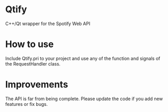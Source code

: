 # Qtify
C++/Qt wrapper for the Spotify Web API

# How to use
Include Qtify.pri to your project and use any of the function and signals of the RequestHandler class.

# Improvements
The API is far from being complete. Please update the code if you add new features or fix bugs.

